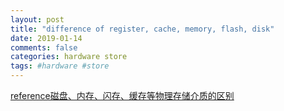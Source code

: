 ```yaml
---
layout: post
title: "difference of register, cache, memory, flash, disk"
date: 2019-01-14 
comments: false
categories: hardware store
tags: #hardware #store
---
```

[reference磁盘、内存、闪存、缓存等物理存储介质的区别](https://blog.csdn.net/qq_34567703/article/details/76736564)
